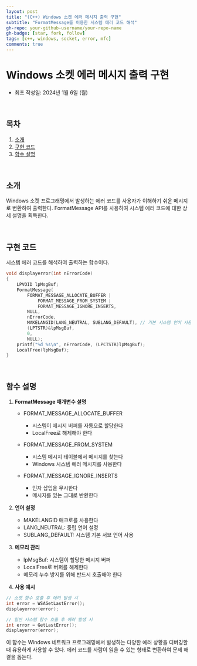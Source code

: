 ```yaml
---
layout: post
title: "(C++) Windows 소켓 에러 메시지 출력 구현"
subtitle: "FormatMessage를 이용한 시스템 에러 코드 해석"
gh-repo: your-github-username/your-repo-name
gh-badge: [star, fork, follow]
tags: [c++, windows, socket, error, mfc]
comments: true
---
```


# Windows 소켓 에러 메시지 출력 구현
- 최초 작성일: 2024년 1월 6일 (월)

<br/>

## 목차
1. [소개](#소개)
2. [구현 코드](#구현-코드)
3. [함수 설명](#함수-설명)

<br/>

## 소개
Windows 소켓 프로그래밍에서 발생하는 에러 코드를 사용자가 이해하기 쉬운 메시지로 변환하여 출력한다. FormatMessage API를 사용하여 시스템 에러 코드에 대한 상세 설명을 획득한다.

<br/>

## 구현 코드
시스템 에러 코드를 해석하여 출력하는 함수이다.

```cpp
void displayerror(int nErrorCode)
{
    LPVOID lpMsgBuf;
    FormatMessage(
        FORMAT_MESSAGE_ALLOCATE_BUFFER |
            FORMAT_MESSAGE_FROM_SYSTEM |
            FORMAT_MESSAGE_IGNORE_INSERTS,
        NULL,
        nErrorCode,
        MAKELANGID(LANG_NEUTRAL, SUBLANG_DEFAULT), // 기본 시스템 언어 사용
        (LPTSTR)&lpMsgBuf,
        0,
        NULL);
    printf("%d %s\n", nErrorCode, (LPCTSTR)lpMsgBuf);
    LocalFree(lpMsgBuf);
}
```

<br/>

## 함수 설명

1. **FormatMessage 매개변수 설명**
   - FORMAT_MESSAGE_ALLOCATE_BUFFER
     - 시스템이 메시지 버퍼를 자동으로 할당한다
     - LocalFree로 해제해야 한다
   
   - FORMAT_MESSAGE_FROM_SYSTEM
     - 시스템 메시지 테이블에서 메시지를 찾는다
     - Windows 시스템 에러 메시지를 사용한다

   - FORMAT_MESSAGE_IGNORE_INSERTS
     - 인자 삽입을 무시한다
     - 메시지를 있는 그대로 반환한다

2. **언어 설정**
   - MAKELANGID 매크로를 사용한다
   - LANG_NEUTRAL: 중립 언어 설정
   - SUBLANG_DEFAULT: 시스템 기본 서브 언어 사용

3. **메모리 관리**
   - lpMsgBuf: 시스템이 할당한 메시지 버퍼
   - LocalFree로 버퍼를 해제한다
   - 메모리 누수 방지를 위해 반드시 호출해야 한다

4. **사용 예시**
```cpp
// 소켓 함수 호출 후 에러 발생 시
int error = WSAGetLastError();
displayerror(error);

// 일반 시스템 함수 호출 후 에러 발생 시
int error = GetLastError();
displayerror(error);
```

이 함수는 Windows 네트워크 프로그래밍에서 발생하는 다양한 에러 상황을 디버깅할 때 유용하게 사용할 수 있다. 에러 코드를 사람이 읽을 수 있는 형태로 변환하여 문제 해결을 돕는다.
